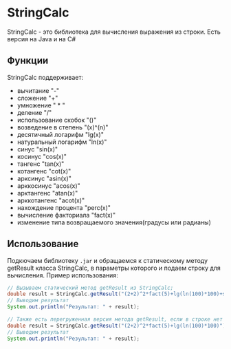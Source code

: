 # StringCalc
StringCalc - это библиотека для вычисления выражения из строки. Есть версия на Java и на C#
## Функции
StringCalc поддерживает:
- вычитание "-" 
- сложение "+"
- умножение " * "
- деление "/"
- использование скобок "()"
- возведение в степень "(x)^(n)"
- десятичный логарифм "lg(x)"
- натуральный логарифм "ln(x)"
- синус "sin(x)"
- косинус "cos(x)"
- тангенс "tan(x)"
- котангенс "cot(x)"
- арксинус "asin(x)"
- арккосинус "acos(x)"
- арктангенс "atan(x)"
- арккотангенс "acot(x)"
- нахождение процента "perc(x)"
- вычисление факториала "fact(x)"
- изменение типа возвращаемого значения(градусы или радианы)
## Использование
Подкючаем библиотеку ```.jar``` и обращаемся к статическому методу getResult класса StringCalc, в параметры которого и подаем строку для вычисления. 
Пример использования: 
```java
// Вызываем статический метод getResult из StringCalc;
double result = StringCalc.getResult("(2+2)^2*fact(5)+lg(ln(100)*100)+sin(30)", StringCalcModes.DEGREES);
// Выводим результат
System.out.println("Результат: " + result);

// Также есть перегруженная версия метода getResult, если в строке нет тригонометрических функций;
double result = StringCalc.getResult("(2+2)^2*fact(5)+lg(ln(100)*100)");
// Выводим результат
System.out.println("Результат: " + result);
```
